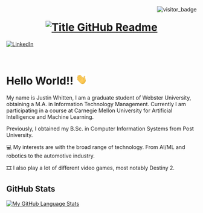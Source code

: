<img align="right" src="https://api.visitorbadge.io/api/visitors?path=https%3A%2F%2Fgithub.com%2Fjwhitten37-dev&countColor=%23263759&style=default" alt="visitor_badge">

<h1 style="text-align: center;">
  <a href="https://git.io/typing-svg" target="_blank">
    <img src="https://readme-typing-svg.herokuapp.com?font=Inter&weight=800&size=35&duration=3000&pause=500&multiline=true&width=650&height=140&lines=%24+whoami;Justin+Whitten" alt="Title GitHub Readme" />
  </a>
</h1>

[![LinkedIn](https://img.shields.io/badge/LinkedIn-Justin-informational?style=flat-square&logo=linkedin&logoColor=blue)](https://www.linkedin.com/in/justin-whitten-a44723111/)

<br>

# Hello World!! <img src="https://raw.githubusercontent.com/jwhitten37-dev/jwhitten37-dev/main/wave.gif" width="30px">

My name is Justin Whitten, I am a graduate student of Webster University, obtaining a M.A. in Information Technology Management. Currently I am participating in a course at Carnegie Mellon University for Artificial Intelligence and Machine Learning.

Previously, I obtained my B.Sc. in Computer Information Systems from Post University.

💻 My interests are with the broad range of technology. From AI/ML and robotics to the automotive industry.

🎞️ I also play a lot of different video games, most notably Destiny 2.

## GitHub Stats


[![My GitHub Language Stats](https://github-readme-stats.vercel.app/api/top-langs/?username=jwhitten37-dev&langs_count=5&theme=react&bg_color=1F222E&title_color=F85D7F&hide_border=true&icon_color=F8D866)]()
<!--
<h2 style="text-align: center;">👨‍💻 Repositories 👨‍💻</h2>
-
<p align="center">
  <a href="https://github.com/jwhitten37-dev/bio-inspired_algorithms">
    <img width="280" src="https://github-readme-stats.vercel.app/api/pin/?username=jwhitten37-dev&repo=bio-inspired_algorithms&theme=react&bg_color=1F222E&title_color=F85D7F&hide_border=true&icon_color=F8D866&show_icons=false" align="center" alt="Bio-Inspired algorithms"/>
  </a>
  <a href="https://github.com/jwhitten37-dev/jpaefra">
    <img width="350" src="https://github-readme-stats.vercel.app/api/pin/?username=umenzi&repo=jpaefra&theme=react&bg_color=1F222E&title_color=F85D7F&hide_border=true&icon_color=F8D866&show_icons=false" align="center" alt="Personal Website"/>
  </a>
  <a href="https://github.com/umenzi/diversity-rlhf">
    <img width="300" src="https://github-readme-stats.vercel.app/api/pin/?username=umenzi&repo=diversity-rlhf&theme=react&bg_color=1F222E&title_color=F85D7F&hide_border=true&icon_color=F8D866&show_icons=false" align="center" alt="The human factor: Addressing Diversity in RLHF" />
  </a>
</p>
-
<a href="https://github.com/umenzi?tab=repositories"><img alt="All Repositories" title="All Repositories" src="https://custom-icon-badges.demolab.com/badge/-Click%20Here%20For%20All%20My%20Repos-1F222E?style=for-the-badge&logoColor=white&logo=repo"/></a>
-->

<!--
 is a ✨ _special_ ✨ repository because its `README.md` (this file) appears on your GitHub profile.

Here are some ideas to get you started:

- 🔭 I’m currently working on ...
- 🌱 I’m currently learning ...
- 👯 I’m looking to collaborate on ...
- 🤔 I’m looking for help with ...
- 💬 Ask me about ...
- 📫 How to reach me: ...
- 😄 Pronouns: ...
- ⚡ Fun fact: ...
-->
